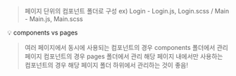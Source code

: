 > 페이지 단위의 컴포넌트 폴더로 구성
> ex) Login - Login.js, Login.scss / Main - Main.js, Main.scss

💡 components vs pages
> 여러 페이지에서 동시에 사용되는 컴포넌트의 경우 components 폴더에서 관리
> 페이지 컴포넌트의 경우 pages 폴더에서 관리
> 해당 페이지 내에서만 사용하는 컴포넌트의 경우 해당 페이지 폴더 하위에서 관리하는 것이 좋음!